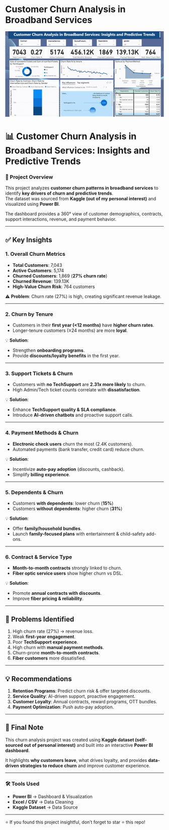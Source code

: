 # Customer Churn Analysis in Broadband Services

![Dashboard](Dashboard.png)

# 📊 Customer Churn Analysis in Broadband Services: Insights and Predictive Trends  

### 📌 Project Overview  
This project analyzes **customer churn patterns in broadband services** to identify **key drivers of churn and predictive trends**.  
The dataset was sourced from **Kaggle (out of my personal interest)** and visualized using **Power BI**.  

The dashboard provides a 360° view of customer demographics, contracts, support interactions, revenue, and payment behavior.  

---

## ✅ Key Insights  

### 1. Overall Churn Metrics  
- **Total Customers**: 7,043  
- **Active Customers**: 5,174  
- **Churned Customers**: 1,869 (**27% churn rate**)  
- **Churned Revenue**: 139.13K  
- **High-Value Churn Risk**: 764 customers  

⚠️ **Problem**: Churn rate (27%) is high, creating significant revenue leakage.  

---

### 2. Churn by Tenure  
- Customers in their **first year (<12 months)** have **higher churn rates**.  
- Longer-tenure customers (≥24 months) are more **loyal**.  

💡 **Solution**:  
- Strengthen **onboarding programs**.  
- Provide **discounts/loyalty benefits** in the first year.  

---

### 3. Support Tickets & Churn  
- Customers with **no TechSupport** are **2.31x more likely** to churn.  
- High Admin/Tech ticket counts correlate with **dissatisfaction**.  

💡 **Solution**:  
- Enhance **TechSupport quality & SLA compliance**.  
- Introduce **AI-driven chatbots** and proactive support calls.  

---

### 4. Payment Methods & Churn  
- **Electronic check users** churn the most (2.4K customers).  
- Automated payments (bank transfer, credit card) reduce churn.  

💡 **Solution**:  
- Incentivize **auto-pay adoption** (discounts, cashback).  
- Simplify **billing experience**.  

---

### 5. Dependents & Churn  
- Customers **with dependents**: lower churn (**15%**)  
- Customers **without dependents**: higher churn (**31%**)  

💡 **Solution**:  
- Offer **family/household bundles**.  
- Launch **family-focused plans** with entertainment & child-safety add-ons.  

---

### 6. Contract & Service Type  
- **Month-to-month contracts** strongly linked to churn.  
- **Fiber optic service users** show higher churn vs DSL.  

💡 **Solution**:  
- Promote **annual contracts with discounts**.  
- Improve **fiber pricing & reliability**.  

---

## 🚩 Problems Identified  
1. High churn rate (27%) → revenue loss.  
2. Weak **first-year engagement**.  
3. Poor **TechSupport experience**.  
4. High churn with **manual payment methods**.  
5. Churn-prone **month-to-month contracts**.  
6. **Fiber customers** more dissatisfied.  

---

## 💡 Recommendations  
1. **Retention Programs**: Predict churn risk & offer targeted discounts.  
2. **Service Quality**: AI-driven support, proactive engagement.  
3. **Customer Loyalty**: Annual contracts, reward programs, OTT bundles.  
4. **Payment Optimization**: Push auto-pay adoption.  

---

## 📌 Final Note  
This churn analysis project was created using **Kaggle dataset (self-sourced out of personal interest)** and built into an interactive **Power BI dashboard**.  

It highlights **why customers leave**, what drives loyalty, and provides **data-driven strategies to reduce churn** and improve customer experience.  

---

### 🛠 Tools Used  
- **Power BI** → Dashboard & Visualization  
- **Excel / CSV** → Data Cleaning  
- **Kaggle Dataset** → Data Source  

---


⭐ If you found this project insightful, don’t forget to star ⭐ this repo!  
